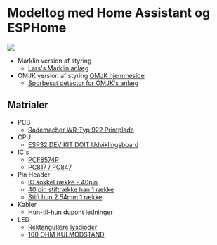 # Modeltog med Home Assistant og ESPHome

![](./omjk/Images/Sk%C3%A6rmbillede%20fra%202023-03-15%2018-18-34.png)

* Marklin version af styring 
  * [Lars's Marklin anlæg](./marklin/Marklin.md)
* OMJK version af styring [OMJK hjemmeside](https://www.facebook.com/omjk1949)
  * [Sporbesat detector for OMJK's anlæg](./omjk/OMJK.md)

## Matrialer

* PCB
  * [Rademacher WR-Typ 922 Printplade](https://www.conradelektronik.dk/p/rademacher-wr-typ-922-printplade-til-eksperimenter-hardt-papir-l-x-b-160-mm-x-100-mm-35-m-rastermal-254-mm-indhold-521214)
* CPU
  * [ESP32 DEV KIT DOIT Udviklingsboard](https://ebits.dk/products/esp32-dev-kit-doit-udviklingsboard?_pos=2&_sid=e219da91c&_ss=r)
* IC's
  * [PCF8574P](https://softgenie.dk/ic/946-pcf8574.html)
  * [PC817 / PC847](https://softgenie.dk/ic/302-pc817-opto-coubler.html)
* Pin Header
  * [IC sokkel række - 40pin](https://softgenie.dk/ic-sokler/293-ic-sokel-raekke-40pin.html)
  * [40 pin stiftrække han 1 række](https://softgenie.dk/stik-connector/263-40-pin-stiftraekke-han-1-raekke.html)
  * [Stift hun 2.54mm 1 række](https://softgenie.dk/stik-connector/3112-stift-hun-254mm-1-raekke.html#/pins-40_pins)
* Kabler
  * [Hun-til-hun dupont ledninger](https://softgenie.dk/stik-connector/55-hun-til-hun-ledninger.html)
* LED
  * [Rektangulære lysdioder](https://el-supply.dk/v-213/rektangulaere-lysdioder)
  * [100 OHM KULMODSTAND](https://el-supply.dk/100-stk-100-ohm-kulmodstand/varenummer/64-041310)

